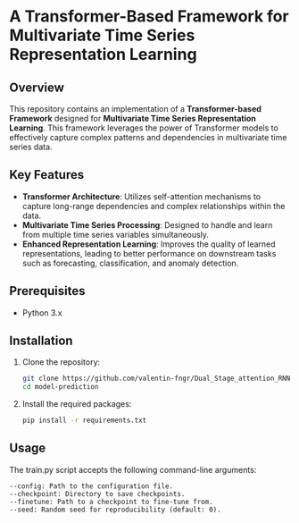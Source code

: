 # A Transformer-Based Framework for Multivariate Time Series Representation Learning

## Overview

This repository contains an implementation of a **Transformer-based Framework** designed for **Multivariate Time Series Representation Learning**. This framework leverages the power of Transformer models to effectively capture complex patterns and dependencies in multivariate time series data.

## Key Features

- **Transformer Architecture**: Utilizes self-attention mechanisms to capture long-range dependencies and complex relationships within the data.
- **Multivariate Time Series Processing**: Designed to handle and learn from multiple time series variables simultaneously.
- **Enhanced Representation Learning**: Improves the quality of learned representations, leading to better performance on downstream tasks such as forecasting, classification, and anomaly detection.

## Prerequisites

- Python 3.x

## Installation

1. Clone the repository:
   ```bash
   git clone https://github.com/valentin-fngr/Dual_Stage_attention_RNN.git
   cd model-prediction

2. Install the required packages: 
    ```bash 
    pip install -r requirements.txt


## Usage

The train.py script accepts the following command-line arguments:


    --config: Path to the configuration file.
    --checkpoint: Directory to save checkpoints.
    --finetune: Path to a checkpoint to fine-tune from.
    --seed: Random seed for reproducibility (default: 0).
